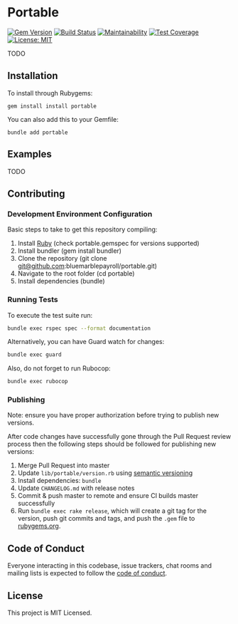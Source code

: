 # Portable

[![Gem Version](https://badge.fury.io/rb/portable.svg)](https://badge.fury.io/rb/portable) [![Build Status](https://travis-ci.org/bluemarblepayroll/portable.svg?branch=master)](https://travis-ci.org/bluemarblepayroll/portable) [![Maintainability](https://api.codeclimate.com/v1/badges/4b47ce94b0c9d889e648/maintainability)](https://codeclimate.com/github/bluemarblepayroll/portable/maintainability) [![Test Coverage](https://api.codeclimate.com/v1/badges/4b47ce94b0c9d889e648/test_coverage)](https://codeclimate.com/github/bluemarblepayroll/portable/test_coverage) [![License: MIT](https://img.shields.io/badge/License-MIT-yellow.svg)](https://opensource.org/licenses/MIT)

TODO

## Installation

To install through Rubygems:

````
gem install install portable
````

You can also add this to your Gemfile:

````
bundle add portable
````

## Examples

TODO

## Contributing

### Development Environment Configuration

Basic steps to take to get this repository compiling:

1. Install [Ruby](https://www.ruby-lang.org/en/documentation/installation/) (check portable.gemspec for versions supported)
2. Install bundler (gem install bundler)
3. Clone the repository (git clone git@github.com:bluemarblepayroll/portable.git)
4. Navigate to the root folder (cd portable)
5. Install dependencies (bundle)

### Running Tests

To execute the test suite run:

````bash
bundle exec rspec spec --format documentation
````

Alternatively, you can have Guard watch for changes:

````bash
bundle exec guard
````

Also, do not forget to run Rubocop:

````bash
bundle exec rubocop
````

### Publishing

Note: ensure you have proper authorization before trying to publish new versions.

After code changes have successfully gone through the Pull Request review process then the following steps should be followed for publishing new versions:

1. Merge Pull Request into master
2. Update `lib/portable/version.rb` using [semantic versioning](https://semver.org/)
3. Install dependencies: `bundle`
4. Update `CHANGELOG.md` with release notes
5. Commit & push master to remote and ensure CI builds master successfully
6. Run `bundle exec rake release`, which will create a git tag for the version, push git commits and tags, and push the `.gem` file to [rubygems.org](https://rubygems.org).

## Code of Conduct

Everyone interacting in this codebase, issue trackers, chat rooms and mailing lists is expected to follow the [code of conduct](https://github.com/bluemarblepayroll/portable/blob/master/CODE_OF_CONDUCT.md).

## License

This project is MIT Licensed.
